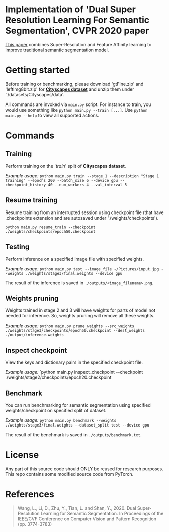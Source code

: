 # Implementation of 'Dual Super Resolution Learning For Semantic Segmentation', CVPR 2020 paper
[This paper](http://openaccess.thecvf.com/content_CVPR_2020/html/Wang_Dual_Super-Resolution_Learning_for_Semantic_Segmentation_CVPR_2020_paper.html) combines Super-Resolution and Feature Affinity learning to improve traditional semantic segmentation model.


# Getting started

Before training or benchmarking, please download 'gtFine.zip' and 'leftImg8bit.zip' for [**Cityscapes dataset**](https://www.cityscapes-dataset.com/) and unzip them under './datasets/Cityscapes/data'.

All commands are invoked via `main.py` script. For instance to train, you would use something like `python main.py --train [...]`. Use `python main.py --help` to view all supported actions.

# Commands
## Training
Perform training on the '*train*' split of **Cityscapes dataset**.

*Example usage:*
`python main.py train --stage 1 --description "Stage 1 training" --epochs 200 --batch_size 6 --device gpu --checkpoint_history 40 --num_workers 4 --val_interval 5` 

## Resume training
Resume training from an interrupted session using checkpoint file (that have .checkpoints extension and are autosaved under './weights/checkpoints').

`python main.py resume_train --checkpoint ./weights/checkpoints/epoch50.checkpoint`

## Testing
Perform inference on a specified image file with specified weights.

*Example usage:*
`python main.py test --image_file ~/Pictures/input.jpg --weights ./weights/stage3/final.weights --device gpu`

The result of the inference is saved in `./outputs/<image_filename>.png`.

## Weights pruning
Weights trained in stage 2 and 3 will have weights for parts of model not needed for inference. So, weights pruning will remove all these weights.

*Example usage:*
`python main.py prune_weights --src_weights ./weights/stage3/checkpoints/epoch50.checkpoint --dest_weights ./output/inference.weights`

## Inspect checkpoint
View the keys and dictionary pairs in the specified checkpoint file.

*Example usage:*
`python main.py inspect_checkpoint --checkpoint ./weights/stage2/checkpoints/epoch20.checkpoint

## Benchmark
You can run benchmarking for semantic segmentation using specified weights/checkpoint on specified split of dataset.

*Example usage:*
`python main.py benchmark --weights ./weights/stage3/final.weights --dataset_split test --device gpu`

The result of the benchmark is saved in `./outputs/benchmark.txt`.

# License

Any part of this source code should ONLY be reused for research purposes. This repo contains some modified source code from PyTorch.

# References
>Wang, L., Li, D., Zhu, Y., Tian, L. and Shan, Y., 2020. Dual Super-Resolution Learning for Semantic Segmentation. In Proceedings of the IEEE/CVF Conference on Computer Vision and Pattern Recognition  (pp. 3774-3783)